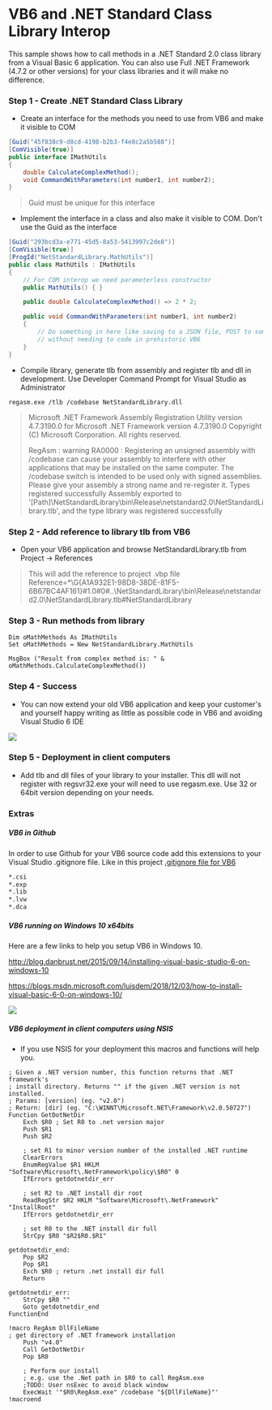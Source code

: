 # VB6 and .NET Standard Class Library Interop
This sample shows how to call methods in a .NET Standard 2.0 class library from a Visual Basic 6 application. You can also use Full .NET Framework (4.7.2 or other versions) for your class libraries and it will make no difference.

### Step 1 - Create .NET Standard Class Library

* Create an interface for the methods you need to use from VB6 and make it visible to COM

```csharp
[Guid("45f838c9-d8cd-4198-b2b3-f4e8c2a5b588")]
[ComVisible(true)]
public interface IMathUtils
{
    double CalculateComplexMethod();
    void CommandWithParameters(int number1, int number2);
}
```

> Guid must be unique for this interface

* Implement the interface in a class and also make it visible to COM. Don't use the Guid as the interface

```csharp
[Guid("293bcd3a-e771-45d5-8a53-5413997c2de8")]
[ComVisible(true)]
[ProgId("NetStandardLibrary.MathUtils")]
public class MathUtils : IMathUtils
{
    // For COM interop we need parameterless constructor
    public MathUtils() { }

    public double CalculateComplexMethod() => 2 * 2;

    public void CommandWithParameters(int number1, int number2)
    {
        // Do something in here like saving to a JSON file, POST to some REST API or anything
        // without needing to code in prehistoric VB6
    }
}
```

* Compile library, generate tlb from assembly and register tlb and dll in development. Use Developer Command Prompt for Visual Studio as Administrator

```dos
regasm.exe /tlb /codebase NetStandardLibrary.dll
```

> Microsoft .NET Framework Assembly Registration Utility version 4.7.3190.0
> for Microsoft .NET Framework version 4.7.3190.0
> Copyright (C) Microsoft Corporation.  All rights reserved.
> 
> RegAsm : warning RA0000 : Registering an unsigned assembly with /codebase can cause your assembly to interfere with other applications that may be installed on the same computer. The /codebase switch is intended to be used only with signed assemblies. Please give your assembly a strong name and re-register it.
> Types registered successfully
> Assembly exported to '[Path]\NetStandardLibrary\bin\Release\netstandard2.0\NetStandardLibrary.tlb', and the type library was registered successfully
> 

### Step 2 - Add reference to library tlb from VB6

* Open your VB6 application and browse NetStandardLibrary.tlb from Project -> References

> This will add the reference to project .vbp file  
> Reference=*\G{A1A932E1-98D8-38DE-81F5-6B67BC4AF161}#1.0#0#..\NetStandardLibrary\bin\Release\netstandard2.0\NetStandardLibrary.tlb#NetStandardLibrary
> 

### Step 3 - Run methods from library

```vbnet
Dim oMathMethods As IMathUtils
Set oMathMethods = New NetStandardLibrary.MathUtils

MsgBox ("Result from complex method is: " & oMathMethods.CalculateComplexMethod())
```

### Step 4 - Success

* You can now extend your old VB6 application and keep your customer's and yourself happy writing as little as possible code in VB6 and avoiding Visual Studio 6 IDE

![](VB6-Development-Win10/images/VB6Success.png)

### Step 5 - Deployment in client computers

* Add tlb and dll files of your library to your installer. This dll will not register with regsvr32.exe your will need to use regasm.exe. Use 32 or 64bit version depending on your needs.



### Extras
##### VB6 in Github

In order to use Github for your VB6 source code add this extensions to your Visual Studio .gitignore file. Like in this project [.gitignore file for VB6](.gitignore)

```markdown
*.csi
*.exp
*.lib
*.lvw
*.dca
```

##### VB6 running on Windows 10 x64bits

Here are a few links to help you setup VB6 in Windows 10.

http://blog.danbrust.net/2015/09/14/installing-visual-basic-studio-6-on-windows-10

https://blogs.msdn.microsoft.com/luisdem/2018/12/03/how-to-install-visual-basic-6-0-on-windows-10/

![](VB6-Development-Win10/images/VB6_in_Windows10_x64.png)

##### VB6 deployment in client computers using NSIS

* If you use NSIS for your deployment this macros and functions will help you.

```
; Given a .NET version number, this function returns that .NET framework's
; install directory. Returns "" if the given .NET version is not installed.
; Params: [version] (eg. "v2.0")
; Return: [dir] (eg. "C:\WINNT\Microsoft.NET\Framework\v2.0.50727")
Function GetDotNetDir
	Exch $R0 ; Set R0 to .net version major
	Push $R1
	Push $R2
 
	; set R1 to minor version number of the installed .NET runtime
	ClearErrors
	EnumRegValue $R1 HKLM "Software\Microsoft\.NetFramework\policy\$R0" 0
	IfErrors getdotnetdir_err
 
	; set R2 to .NET install dir root
	ReadRegStr $R2 HKLM "Software\Microsoft\.NetFramework" "InstallRoot"
	IfErrors getdotnetdir_err
 
	; set R0 to the .NET install dir full
	StrCpy $R0 "$R2$R0.$R1"
 
getdotnetdir_end:
	Pop $R2
	Pop $R1
	Exch $R0 ; return .net install dir full
	Return
 
getdotnetdir_err:
	StrCpy $R0 ""
	Goto getdotnetdir_end
FunctionEnd

!macro RegAsm DllFileName
; get directory of .NET framework installation
	Push "v4.0"
	Call GetDotNetDir
	Pop $R0

	; Perform our install
	; e.g. use the .Net path in $R0 to call RegAsm.exe
	;TODO: User nsExec to avoid black window
	ExecWait '"$R0\RegAsm.exe" /codebase "${DllFileName}"'
!macroend
```
